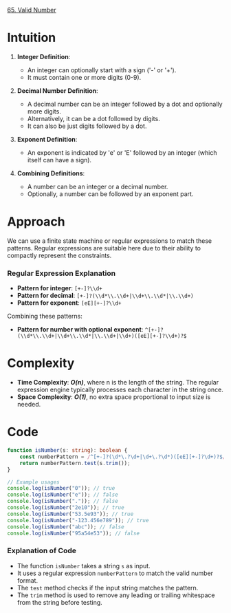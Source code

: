 [65. Valid Number](https://leetcode.com/problems/valid-number/)

# Intuition
1. **Integer Definition**:
   - An integer can optionally start with a sign ('-' or '+').
   - It must contain one or more digits (0-9).

2. **Decimal Number Definition**:
   - A decimal number can be an integer followed by a dot and optionally more digits.
   - Alternatively, it can be a dot followed by digits.
   - It can also be just digits followed by a dot.

3. **Exponent Definition**:
   - An exponent is indicated by 'e' or 'E' followed by an integer (which itself can have a sign).

4. **Combining Definitions**:
   - A number can be an integer or a decimal number.
   - Optionally, a number can be followed by an exponent part.

# Approach
We can use a finite state machine or regular expressions to match these patterns. Regular expressions are suitable here due to their ability to compactly represent the constraints.

### Regular Expression Explanation
- **Pattern for integer**: `[+-]?\\d+`
- **Pattern for decimal**: `[+-]?(\\d*\\.\\d+|\\d+\\.\\d*|\\.\\d+)`
- **Pattern for exponent**: `[eE][+-]?\\d+`

Combining these patterns:
- **Pattern for number with optional exponent**: `^[+-]?(\\d*\\.\\d+|\\d+\\.\\d*|\\.\\d+|\\d+)([eE][+-]?\\d+)?$`

# Complexity
- **Time Complexity**: ***O(n)***, where n is the length of the string. The regular expression engine typically processes each character in the string once.
- **Space Complexity**: ***O(1)***, no extra space proportional to input size is needed.

# Code
```typescript
function isNumber(s: string): boolean {
    const numberPattern = /^[+-]?(\d*\.?\d+|\d+\.?\d*)([eE][+-]?\d+)?$/;
    return numberPattern.test(s.trim());
}

// Example usages
console.log(isNumber("0")); // true
console.log(isNumber("e")); // false
console.log(isNumber(".")); // false
console.log(isNumber("2e10")); // true
console.log(isNumber("53.5e93")); // true
console.log(isNumber("-123.456e789")); // true
console.log(isNumber("abc")); // false
console.log(isNumber("95a54e53")); // false
```

### Explanation of Code
- The function `isNumber` takes a string `s` as input.
- It uses a regular expression `numberPattern` to match the valid number format.
- The `test` method checks if the input string matches the pattern.
- The `trim` method is used to remove any leading or trailing whitespace from the string before testing.